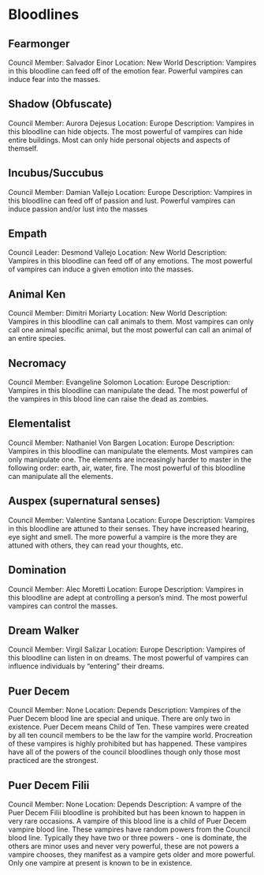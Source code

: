 # Bloodlines

## Fearmonger
Council Member: Salvador Einor
Location: New World
Description: Vampires in this bloodline can feed off of the emotion fear.  Powerful vampires can induce fear into the masses.

## Shadow (Obfuscate)
Council Member: Aurora Dejesus
Location: Europe
Description: Vampires in this bloodline can hide objects.  The most powerful of vampires can hide entire buildings.  Most can only hide personal objects and aspects of themself. 

## Incubus/Succubus
Council Member: Damian Vallejo
Location: Europe
Description:  Vampires in this bloodline can feed off of passion and lust.  Powerful vampires can induce passion and/or lust into the masses

## Empath
Council Leader: Desmond Vallejo
Location: New World
Description: Vampires in this bloodline can feed off of any emotions.  The most powerful of vampires can induce a given emotion into the masses.

## Animal Ken
Council Member: Dimitri Moriarty
Location: New World
Description: Vampires in this bloodline can call animals to them.  Most vampires can only call one animal specific animal, but the most powerful can call an animal of an entire species.

## Necromacy
Council Member: Evangeline Solomon
Location: Europe
Description: Vampires in this bloodline can manipulate the dead.  The most powerful of the vampires in this blood line can raise the dead as zombies.

## Elementalist
Council Member: Nathaniel Von Bargen
Location: Europe
Description: Vampires in this bloodline can manipulate the elements.  Most vampires can only manipulate one.  The elements are increasingly harder to master in the following order: earth, air, water, fire.  The most powerful of this bloodline can manipulate all the elements.

## Auspex (supernatural senses)
Council Member: Valentine Santana
Location: Europe
Description:  Vampires in this bloodline are attuned to their senses.  They have increased hearing, eye sight and smell.  The more powerful a vampire is the more they are attuned with others, they can read your thoughts, etc.

## Domination
Council Member: Alec Moretti
Location: Europe
Description:  Vampires in this bloodline are adept at controlling a person’s mind.  The most powerful vampires can control the masses.

## Dream Walker
Council Member: Virgil Salizar
Location: Europe
Description: Vampires of this bloodline can listen in on dreams.  The most powerful of vampires can influence individuals by “entering” their dreams.

## Puer Decem
Council Member: None
Location: Depends
Description:  Vampires of the Puer Decem blood line are special and unique.  There are only two in existence.  Puer Decem means Child of Ten.  These vampires were created by all ten council members to be the law for the vampire world.   Procreation of these vampires is highly prohibited but has happened.  These vampires have all of the powers of the council bloodlines though only those most practiced are the strongest.

## Puer Decem Filii
Council Member: None
Location: Depends
Description:  A vampre of the Puer Decem Filii bloodline is prohibited but has been known to happen in very rare occasions.  A vampire of this blood line is a child of Puer Decem vampire blood line.  These vampires have random powers from the Council blood line.  Typically they have two or three powers - one is dominate, the others are minor uses and never very powerful, these are not powers a vampire chooses, they manifest as a vampire gets older and more powerful.  Only one vampire at present is known to be in existence.
